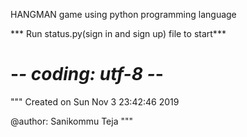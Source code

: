 HANGMAN game using python programming language

*** Run status.py(sign in and sign up) file to start***

# -*- coding: utf-8 -*-
"""
Created on Sun Nov  3 23:42:46 2019

@author: Sanikommu Teja
"""
